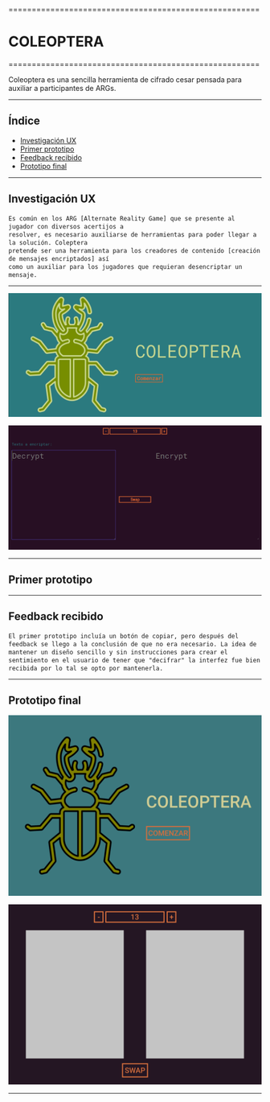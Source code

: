 ======================================================

# COLEOPTERA

======================================================

Coleoptera es una sencilla herramienta de cifrado cesar pensada para 
auxiliar a participantes de ARGs.

***

## Índice

* [Investigación UX](#Investigación-UX)
* [Primer prototipo](#Primer-prototipo)
* [Feedback recibido](#Feedback-recibido)
* [Prototipo final](#Prototipo-final)

***

## Investigación UX

    Es común en los ARG [Alternate Reality Game] que se presente al jugador con diversos acertijos a
    resolver, es necesario auxiliarse de herramientas para poder llegar a la solución. Coleptera
    pretende ser una herramienta para los creadores de contenido [creación de mensajes encriptados] así
    como un auxiliar para los jugadores que requieran desencriptar un mensaje.

***

![alt text](https://github.com/AryMF/GDL004-cipher/blob/master/src/images/Coleoptera(1).png "Pantalla bienvenida")

![alt text](https://github.com/AryMF/GDL004-cipher/blob/master/src/images/Coleoptera(2).png "Segunda pantalla")

***

## Primer prototipo

***

## Feedback recibido

    El primer prototipo incluía un botón de copiar, pero después del feedback se llego a la conclusión de que no era necesario. La idea de mantener un diseño sencillo y sin instrucciones para crear el sentimiento en el usuario de tener que "decifrar" la interfez fue bien recibida por lo tal se opto por mantenerla. 

***

## Prototipo final

![alt text](https://github.com/AryMF/GDL004-cipher/blob/master/src/images/PrototipoFinal(1).png "Pantalla bienvenida")

![alt text](https://github.com/AryMF/GDL004-cipher/blob/master/src/images/PrototipoFinal(2).png "Segunda pantalla")

***
